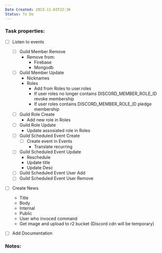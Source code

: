 ```yaml
---
Date Created: 2023-11-03T22:36
Status: To Do
---
```

### Task properties:

- [ ] Listen to events
	- [ ] Guild Member Remove
		- Remove from:
			- Firebase
			- Mongodb
	- [ ] Guild Member Update
		- Nicknames
		- Roles
			- Add from Roles to user.roles
			- If user roles no longer contains DISCORD_MEMBER_ROLE_ID revoke membership
			- If user roles contains DISCORD_MEMBER_ROLE_ID pledge membership
	- [ ] Guild Role Create
		- Add new role in Roles
	- [ ] Guild Role Update
		- Update assosiated role in Roles
	- [ ] Guild Scheduled Event Create
		- [ ] Create event in Events
			- Translate recurring
	- [ ] Guild Scheduled Event Update
		- Reschedule
		- Update title
		- Update Desc
	- [ ] Guild Scheduled Event User Add
	- [ ] Guild Scheduled Event User Remove
- [ ] Create News
	- Title
	- Body
	- Internal
	- Public
	- User who invoced command
	- Get image and upload to r2 bucket (Discord cdn will be temporary)
- [ ] Add Documentation
  

### Notes: